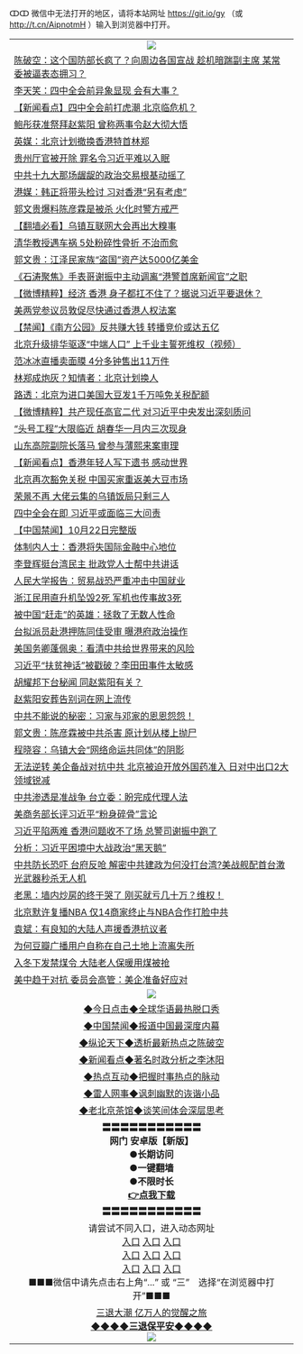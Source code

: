 ↀↀ 微信中无法打开的地区，请将本站网址 https://git.io/gy （或 http://t.cn/AipnotmH ）输入到浏览器中打开。 

<table>
   <tr>
    <td align=center><img src="https://github.com/gyhhx/image-upload/blob/master/20190822-2.jpg" /></td>
  </tr>
<tr><td align="left"><a href="https://xwood.fun/oo.aspx?name=c1087182&key=nqynnipsxfbxcbni&from=gy">陈破空：这个国防部长疯了？向周边各国宣战 趁机暗踹副主席 某常委被逼表态拥习？</a></td></tr>
<tr><td align="left"><a href="https://xwood.fun/oo.aspx?name=c1087190&key=nqynnipsxfbxcbni&from=gy">李天笑：四中全会前异象显现 会有大事？</a></td></tr>
<tr><td align="left"><a href="https://xwood.fun/oo.aspx?name=c1087172&key=nqynnipsxfbxcbni&from=gy">【新闻看点】四中全会前打虎潮 北京临危机？</a></td></tr>
<tr><td align="left"><a href="https://xwood.fun/oo.aspx?name=c1087163&key=nqynnipsxfbxcbni&from=gy">鲍彤获准祭拜赵紫阳 曾称两事令赵大彻大悟</a></td></tr>
<tr><td align="left"><a href="https://xwood.fun/oo.aspx?name=c1087195&key=nqynnipsxfbxcbni&from=gy">英媒：北京计划撤换香港特首林郑</a></td></tr>
<tr><td align="left"><a href="https://xwood.fun/oo.aspx?name=c1087134&key=nqynnipsxfbxcbni&from=gy">贵州厅官被开除 罪名令习近平难以入眠</a></td></tr>
<tr><td align="left"><a href="https://xwood.fun/oo.aspx?name=c1087109&key=nqynnipsxfbxcbni&from=gy">中共十九大那场龌龊的政治交易根基动摇了</a></td></tr>
<tr><td align="left"><a href="https://xwood.fun/oo.aspx?name=c1087207&key=nqynnipsxfbxcbni&from=gy">港媒：韩正将带头检讨 习对香港“另有考虑”</a></td></tr>
<tr><td align="left"><a href="https://xwood.fun/oo.aspx?name=c1087180&key=nqynnipsxfbxcbni&from=gy">郭文贵爆料陈彦霖是被杀 火化时警方戒严</a></td></tr>
<tr><td align="left"><a href="https://xwood.fun/oo.aspx?name=c1086950&key=nqynnipsxfbxcbni&from=gy">【翻墙必看】乌镇互联网大会再出大糗事</a></td></tr>
<tr><td align="left"><a href="https://xwood.fun/oo.aspx?name=c1087185&key=nqynnipsxfbxcbni&from=gy">清华教授遇车祸 5处粉碎性骨折 不治而愈</a></td></tr>
<tr><td align="left"><a href="https://xwood.fun/oo.aspx?name=c870003&key=nqynnipsxfbxcbni&from=gy">郭文贵：江泽民家族“盗国”资产达5000亿美金</a></td></tr>
<tr><td align="left"><a href="https://xwood.fun/oo.aspx?name=c1087193&key=nqynnipsxfbxcbni&from=gy">《石涛聚焦》手表哥谢振中主动调离“港警首席新闻官”之职</a></td></tr>
<tr><td align="left"><a href="https://xwood.fun/oo.aspx?name=c1086984&key=nqynnipsxfbxcbni&from=gy">【微博精粹】经济 香港 身子都扛不住了？据说习近平要退休？</a></td></tr>
<tr><td align="left"><a href="https://xwood.fun/oo.aspx?name=c1087186&key=nqynnipsxfbxcbni&from=gy">美两党参议员敦促尽快通过香港人权法案</a></td></tr>
<tr><td align="left"><a href="https://xwood.fun/oo.aspx?name=c1087187&key=nqynnipsxfbxcbni&from=gy">【禁闻】《南方公园》反共赚大钱 转播竞价或达五亿</a></td></tr>
<tr><td align="left"><a href="https://xwood.fun/oo.aspx?name=c1087202&key=nqynnipsxfbxcbni&from=gy">北京升级排华驱逐“中端人口” 上千业主誓死维权（视频）</a></td></tr>
<tr><td align="left"><a href="https://xwood.fun/oo.aspx?name=c1087194&key=nqynnipsxfbxcbni&from=gy">范冰冰直播卖面膜 4分多钟售出11万件</a></td></tr>
<tr><td align="left"><a href="https://xwood.fun/oo.aspx?name=c1087218&key=nqynnipsxfbxcbni&from=gy">林郑成炮灰？知情者：北京计划换人</a></td></tr>
<tr><td align="left"><a href="https://xwood.fun/oo.aspx?name=c1087192&key=nqynnipsxfbxcbni&from=gy">路透：北京为进口美国大豆发1千万吨免关税配额</a></td></tr>
<tr><td align="left"><a href="https://xwood.fun/oo.aspx?name=c1086656&key=nqynnipsxfbxcbni&from=gy">【微博精粹】共产现任高官二代 对习近平中央发出深刻质问</a></td></tr>
<tr><td align="left"><a href="https://xwood.fun/oo.aspx?name=c1087097&key=nqynnipsxfbxcbni&from=gy">“头号工程”大限临近 胡春华一月内三次现身</a></td></tr>
<tr><td align="left"><a href="https://xwood.fun/oo.aspx?name=c1087179&key=nqynnipsxfbxcbni&from=gy">山东高院副院长落马 曾参与薄熙来案审理</a></td></tr>
<tr><td align="left"><a href="https://xwood.fun/oo.aspx?name=c1087178&key=nqynnipsxfbxcbni&from=gy">【新闻看点】香港年轻人写下遗书 感动世界</a></td></tr>
<tr><td align="left"><a href="https://xwood.fun/oo.aspx?name=c1087161&key=nqynnipsxfbxcbni&from=gy">北京再次豁免关税 中国买家重返美大豆市场</a></td></tr>
<tr><td align="left"><a href="https://xwood.fun/oo.aspx?name=c1086774&key=nqynnipsxfbxcbni&from=gy">荣景不再 大佬云集的乌镇饭局只剩三人</a></td></tr>
<tr><td align="left"><a href="https://xwood.fun/oo.aspx?name=c1086760&key=nqynnipsxfbxcbni&from=gy">四中全会在即 习近平或面临三大问责</a></td></tr>
<tr><td align="left"><a href="https://xwood.fun/oo.aspx?name=c1087200&key=nqynnipsxfbxcbni&from=gy">【中国禁闻】10月22日完整版</a></td></tr>
<tr><td align="left"><a href="https://xwood.fun/oo.aspx?name=c1087137&key=nqynnipsxfbxcbni&from=gy">体制内人士：香港将失国际金融中心地位</a></td></tr>
<tr><td align="left"><a href="https://xwood.fun/oo.aspx?name=c1087160&key=nqynnipsxfbxcbni&from=gy">李登辉挺台湾民主 批政党人士帮中共讲话</a></td></tr>
<tr><td align="left"><a href="https://xwood.fun/oo.aspx?name=c1087164&key=nqynnipsxfbxcbni&from=gy">人民大学报告：贸易战恐严重冲击中国就业</a></td></tr>
<tr><td align="left"><a href="https://xwood.fun/oo.aspx?name=c1087159&key=nqynnipsxfbxcbni&from=gy">浙江民用直升机坠毁2死 军机也传事故3死</a></td></tr>
<tr><td align="left"><a href="https://xwood.fun/oo.aspx?name=c1087125&key=nqynnipsxfbxcbni&from=gy">被中国“赶走”的英雄：拯救了无数人性命</a></td></tr>
<tr><td align="left"><a href="https://xwood.fun/oo.aspx?name=c1087189&key=nqynnipsxfbxcbni&from=gy">台拟派员赴港押陈同佳受审 曝港府政治操作</a></td></tr>
<tr><td align="left"><a href="https://xwood.fun/oo.aspx?name=c1087206&key=nqynnipsxfbxcbni&from=gy">美国务卿蓬佩奥：看清中共给世界带来的风险</a></td></tr>
<tr><td align="left"><a href="https://xwood.fun/oo.aspx?name=c1087008&key=nqynnipsxfbxcbni&from=gy">习近平“扶贫神话”被戳破？李田田事件太敏感</a></td></tr>
<tr><td align="left"><a href="https://xwood.fun/oo.aspx?name=c1029318&key=nqynnipsxfbxcbni&from=gy">胡耀邦下台秘闻 同赵紫阳有关？</a></td></tr>
<tr><td align="left"><a href="https://xwood.fun/oo.aspx?name=c1086449&key=nqynnipsxfbxcbni&from=gy">赵紫阳安葬告别词在网上流传</a></td></tr>
<tr><td align="left"><a href="https://xwood.fun/oo.aspx?name=c899223&key=nqynnipsxfbxcbni&from=gy">中共不能说的秘密：习家与邓家的恩恩怨怨！</a></td></tr>
<tr><td align="left"><a href="https://xwood.fun/oo.aspx?name=c1086997&key=nqynnipsxfbxcbni&from=gy">郭文贵：陈彦霖被中共杀害 原计划从楼上抛尸</a></td></tr>
<tr><td align="left"><a href="https://xwood.fun/oo.aspx?name=c1087184&key=nqynnipsxfbxcbni&from=gy">程晓容：乌镇大会“网络命运共同体”的阴影</a></td></tr>
<tr><td align="left"><a href="https://xwood.fun/oo.aspx?name=c1087133&key=nqynnipsxfbxcbni&from=gy">无法逆转 美企备战对抗中共 北京被迫开放外国药准入 日对中出口2大领域锐减</a></td></tr>
<tr><td align="left"><a href="https://xwood.fun/oo.aspx?name=c1087175&key=nqynnipsxfbxcbni&from=gy">中共渗透是准战争 台立委：盼完成代理人法</a></td></tr>
<tr><td align="left"><a href="https://xwood.fun/oo.aspx?name=c1087005&key=nqynnipsxfbxcbni&from=gy">美商务部长评习近平“粉身碎骨”言论</a></td></tr>
<tr><td align="left"><a href="https://xwood.fun/oo.aspx?name=c1086899&key=nqynnipsxfbxcbni&from=gy">习近平陷两难 香港问题收不了场 总警司谢振中跑了</a></td></tr>
<tr><td align="left"><a href="https://xwood.fun/oo.aspx?name=c1087021&key=nqynnipsxfbxcbni&from=gy">分析：习近平困境中大战政治“黑天鹅”</a></td></tr>
<tr><td align="left"><a href="https://xwood.fun/oo.aspx?name=c1087123&key=nqynnipsxfbxcbni&from=gy">中共防长恐吓 台府反呛 解密中共建政为何没打台湾?美战舰配首台激光武器秒杀无人机</a></td></tr>
<tr><td align="left"><a href="https://xwood.fun/oo.aspx?name=c1086772&key=nqynnipsxfbxcbni&from=gy">老黑：墙内炒房的终于哭了 刚买就亏几十万？维权！</a></td></tr>
<tr><td align="left"><a href="https://xwood.fun/oo.aspx?name=c1087219&key=nqynnipsxfbxcbni&from=gy">北京默许复播NBA 仅14商家终止与NBA合作打脸中共</a></td></tr>
<tr><td align="left"><a href="https://xwood.fun/oo.aspx?name=c1087183&key=nqynnipsxfbxcbni&from=gy">袁斌：有良知的大陆人声援香港抗议者</a></td></tr>
<tr><td align="left"><a href="https://xwood.fun/oo.aspx?name=c1087173&key=nqynnipsxfbxcbni&from=gy">为何豆瓣广播用户自称在自己土地上流离失所</a></td></tr>
<tr><td align="left"><a href="https://xwood.fun/oo.aspx?name=c1087140&key=nqynnipsxfbxcbni&from=gy">入冬下发禁煤令 大陆老人保暖用煤被抢</a></td></tr>
<tr><td align="left"><a href="https://xwood.fun/oo.aspx?name=c1087153&key=nqynnipsxfbxcbni&from=gy">美中趋于对抗 委员会高管：美企准备好应对</a></td></tr>

   <tr>
    <td align=center><img src="https://github.com/gyhhx/image-upload/blob/master/ogate-c.JPG" /></td>
  </tr>
   <tr>
   <td align=center> 
<a href="https://tru28th.xwood.fun/oo.aspx?name=c816850&key=nqynnipsxfbxcbni&from=gy&tag=9877">◆今日点击◆全球华语最热脱口秀</a><br/>
    </td>
  </tr>
  <tr>
  <td align=center>
<a href="https://tru28th.xwood.fun/oo.aspx?name=c816860&key=nqynnipsxfbxcbni&from=gy&tag=99733110">◆中国禁闻◆报道中国最深度内幕</a><br/>
   </tr>
  <tr>
     <td align=center>
<a href="https://tru28th.xwood.fun/oo.aspx?name=c816855&key=nqynnipsxfbxcbni&from=gy&tag=997110">◆纵论天下◆透析最新热点之陈破空</a><br/>
   </tr>
   <tr>
      <td align=center>
<a href="https://tru28th.xwood.fun/oo.aspx?name=c838308&key=nqynnipsxfbxcbni&from=gy&tag=9973110">◆新闻看点◆著名时政分析之李沐阳</a><br/>
   </tr>
   <tr>
     <td align=center>
<a href="https://tru28th.xwood.fun/oo.aspx?name=c816852&key=nqynnipsxfbxcbni&from=gy&tag=9733110">◆热点互动◆把握时事热点的脉动</a><br/>
   </tr>
   <tr>
      <td align=center>
<a href="https://tru28th.xwood.fun/oo.aspx?name=c816694&key=nqynnipsxfbxcbni&from=gy&tag=93310">◆雷人网事◆讽刺幽默的诙谐小品</a><br/>
   </tr>
   <tr>
    <td align=center>
<a href="https://tru28th.xwood.fun/oo.aspx?name=c816650&key=nqynnipsxfbxcbni&from=gy&tag=9973110">◆老北京茶馆◆谈笑间体会深层思考</a><br/>
   </tr>
  <tr>
    <td align=center>
 <b>〓〓〓〓〓〓〓〓〓〓〓<br/>网门 安卓版【新版】<br/> ●长期访问<br/> ●一键翻墙<br/>  ●不限时长<br/> 
 <a href="https://share.weiyun.com/5tym2kI">👉<b>点我下载</a><br/>〓〓〓〓〓〓〓〓〓〓〓<br/>
    </td>
    </tr>
   <tr>
    <td align=center>请尝试不同入口，进入动态网址<br/>
      <a href="https://s3.us-east-2.amazonaws.com/ogateo/show.htm">入口</a>
      <a href="https://s3.ca-central-1.amazonaws.com/ogatec/show.htm">入口</a>
      <a href="https://s3.ap-southeast-2.amazonaws.com/ogatey/show.htm">入口</a><br/>
      <a href="https://s3.ap-northeast-2.amazonaws.com/ogates/show.htm">入口</a>
      <a href="https://s3.eu-central-1.amazonaws.com/ogatef/show.htm">入口</a>
      <a href="https://s3.ap-south-1.amazonaws.com/ogatem/show.htm">入口</a><br/>
      <a href="https://s3-us-west-1.amazonaws.com/ogaten/show.htm">入口</a>
      <a href="https://s3.eu-west-2.amazonaws.com/ogatel/show.htm">入口</a>
      <a href="https://s3.ap-northeast-1.amazonaws.com/ogatet/show.htm">入口</a><br/>
      ■■■微信中请先点击右上角“...” 或 “三”　选择“在浏览器中打开”■■■<b><br/>
    </td>
  </tr>
  <tr>  
  <td align=center>
  <a href="https://tru28th.xwood.fun/oo.aspx?name=c894205&key=nqynnipsxfbxcbni&from=gy&tag=9973110">三退大潮 亿万人的觉醒之旅</a><br/>
      <a href="https://tru28th.xwood.fun/oo.aspx?name=ogQuit.aspx&key=nqynnipsxfbxcbni&from=gy"><b>◆◆◆◆三退保平安◆◆◆◆<br/></a>
      <img src="https://github.com/gyhhx/image-upload/blob/master/3t.jpg" /><br/>
      </td>
  </tr>
</table>


